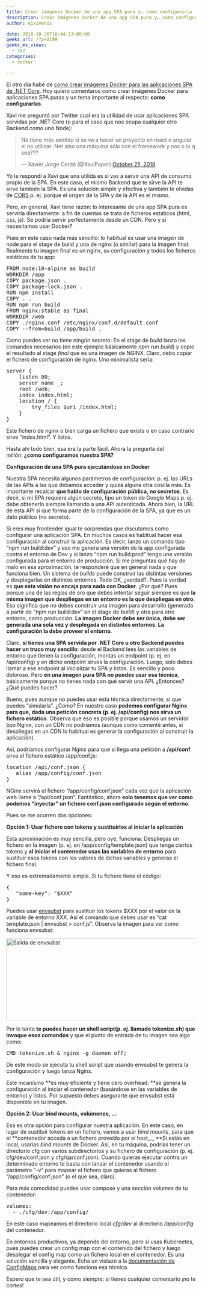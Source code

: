 ```yaml
---
title: Crear imágenes Docker de una app SPA pura y… como configurarla
description: Crear imágenes Docker de una app SPA pura y… como configurarla
author: eiximenis

date: 2018-10-26T16:44:13+00:00
geeks_url: /?p=2199
geeks_ms_views:
  - 782
categories:
  - docker

---
```

El otro día habé de [como crear imágenes Docker para las aplicaciones SPA de .NET Core][1]. Hoy quiero comentaros como crear imágenes Docker para aplicaciones SPA puras y un tema importante al respecto: **como configurarlas**.
  
<!--more-->


  
Xavi me preguntó por Twitter cual era la utilidad de usar aplicaciones SPA servidas por .NET Core (o para el caso que nos ocupa cualquier otro Backend como uno Node):

<blockquote class="twitter-tweet" data-width="550" data-dnt="true">
  <p lang="es" dir="ltr">
    No tiene más sentido si se va a hacer un proyecto en react o angular el no utilizar .Net sino una máquina sólo con el framework y nos o lo q sea???
  </p>
  
  <p>
    &mdash; Xavier Jorge Cerdá (@XaviPaper) <a href="https://twitter.com/XaviPaper/status/1055540142587416576?ref_src=twsrc%5Etfw">October 25, 2018</a>
  </p>
</blockquote>


  
Yo le respondí a Xavi que una utilida es si vas a servir una API de consumo propio de la SPA. En este caso, el mismo Backend que te sirve la API te sirve también la SPA. Es una solución simple y efectiva y también te olvidas de [CORS][2] p. ej. porque el origen de la SPA y de la API es el mismo.
  
Pero, en general, Xavi tiene razón: lo interesante de una app SPA pura es servirla directamente: a fin de cuentas se trata de ficheros estáticos (html, css, js). Se podría servir perfectamente desde un CDN. Pero y si necesitamos usar Docker?
  
Pues en este caso nada más sencillo: lo habitual es usar una imagen de node para el stage de build y una de nginx (o similar) para la imagen final. Realmente tu imagen final es un nginx, su configuración y todos los ficheros estáticos de tu app:

<pre class="EnlighterJSRAW" data-enlighter-language="null">FROM node:10-alpine as build
WORKDIR /app
COPY package.json .
COPY package-lock.json .
RUN npm install
COPY . .
RUN npm run build
FROM nginx:stable as final
WORKDIR /web
COPY ./nginx.conf /etc/nginx/conf.d/default.conf
COPY --from=build /app/build .
</pre>

Como puedes ver no tiene ningún secreto: En el stage de _build_ lanzo los comandos necesarios (en este ejemplo básicamente _npm run build_) y copio el resultado al stage _final_ que es una imagen de NGINX. Claro, debo copiar el fichero de configuración de nginx. Uno minimalista sería:

<pre class="EnlighterJSRAW" data-enlighter-language="null">server {
    listen 80;
    server_name _;
    root /web;
    index index.html;
    location / {
        try_files $uri /index.html;
    }
}</pre>

Este fichero de nginx o bien carga un fichero que exista o en caso contrario sirve &#8220;index.html&#8221;. Y listos.
  
Hasta ahí todo bien, esa era la parte fácil. Ahora la pregunta del millón: **¿como configuramos nuestra SPA?**
  
**Configuración de una SPA pura ejecutándose en Docker**
  
Nuestra SPA necesita algunos parámetros de configuración: p. ej. las URLs de las APIs a las que debamos acceder y quizá alguna otra cosilla más. Es importante recalcar **que hablo de configuración pública, no secretos**. Es decir, si mi SPA requiere algún secreto, tipo un token de Google Maps p. ej. debe obtenerlo siempre llamando a una API autenticada. Ahora bien, la URL de esta API si que forma parte de la configuración de la SPA, ya que es un dato público (no secreto).
  
Si eres muy frontender igual te sorprendas que discutamos como configurar una aplicación SPA. En muchos casos es habitual hacer esa configuración al construir la aplicación. Es decir, lanzo un comando tipo &#8220;npm run build:dev&#8221; y eso me genera una versión de la app configurada contra el entorno de Dev y si lanzo &#8220;npm run build:prod&#8221; tengo una versión configurada para el entorno de producción. Si me preguntas qué hay de malo en esa aproximación, te responderé que en general nada y que funciona bien. Un sistema de _builds_ puede construir las distintas versiones y desplegarlas en distintos entornos. Todo OK, ¿verdad?. Pues la verdad es **que esta visión no encaja para nada con Docker**. ¿Por qué? Pues porque una de las reglas de oro que debes intentar seguir siempre es que **la misma imagen que despliegas en un entorno es la que despliegas en otro**. Eso significa que no debes construir una imagen para desarrollo (generada a partir de &#8220;npm run build:dev&#8221; en el stage de _build_) y otra para otro entorno, como producción. **La imagen Docker debe ser única, debe ser generada una sola vez y desplegada en distintos entornos. La configuración la debe proveer el entorno**.
  
Claro, **si tienes una SPA servida por .NET Core u otro Backend puedes hacer un truco muy sencillo**: desde el Backend lees las variables de entorno que tienen la configuración, montas un endpoint (p. ej. en /api/config) y en dicho endpoint sirves la configuración. Luego, solo debes llamar a ese endpoint al inicializar tu SPA y listos. Es sencillo y poco doloroso. Pero **en una imagen pura SPA no puedes usar esa técnica**, básicamente porque no tienes nada con qué servir una API. ¿Entonces? ¿Qué puedes hacer?
  
Bueno, pues aunque no puedes usar esta técnica directamente, si que puedes &#8220;simularla&#8221;. ¿Como? En nuestro caso **podemos configurar Nginx para que, dada una petición concreta (p. ej. /api/config) nos sirva un fichero estático**. Observa que eso es posible porque usamos un servidor tipo Nginx, con un CDN no podríamos (aunque como comenté antes, si despliegas en un CDN lo habitual es generar la configuración al construir la aplicación).
  
Así, podríamos configurar Nginx para que si llega una petición a **/api/conf** sirva el fichero estático /app/conf.js:

<pre class="EnlighterJSRAW" data-enlighter-language="null">location /api/conf.json {
   alias /app/config/conf.json
}
</pre>

NGinx servirá el fichero &#8220;/app/config/conf.json&#8221; cada vez que la aplicación web llame a &#8220;/api/conf.json&#8221;. Fantástico, ahora **solo tenemos que ver como podemos &#8220;inyectar&#8221; un fichero conf.json configurado según el entorno**.
  
Pues se me ocurren dos opciones:
  
**Opción 1: Usar fichero con tokens y sustituirlos al iniciar la aplicación**
  
Esta aproximación es muy sencilla, pero oye, funciona. Despliegas un fichero en la imagen (p. ej. en /app/config/template.json) que tenga ciertos tokens y **al iniciar el contenedor usas las variables de entorno** para sustituir esos tokens con los valores de dichas variables y generas el fichero final.
  
Y eso es extremadamente simple. Si tu fichero tiene el código:

<pre class="EnlighterJSRAW" data-enlighter-language="json">{
   "some-key": "$XXX"
}</pre>

Puedes usar [envsubst][3] para sustituir los tokens $XXX por el valor de la variable de entorno XXX. Así el comando que debes usar es &#8220;cat template.json | envsubst > conf.js&#8221;. Observa la imagen para ver como funciona envsubst:
  
[<img class="alignnone size-full wp-image-2207" src="https://geeks.ms/etomas/wp-content/uploads/sites/154/2018/10/envsubst.png" alt="Salida de envsubst" width="551" height="217" />][4]
  
Por lo tanto **te puedes hacer un shell script(p. ej. llamado tokenize.sh) que invoque esos comandos** y que el punto de entrada de tu imagen sea algo como:

<pre class="EnlighterJSRAW" data-enlighter-language="null">CMD tokenize.sh & nginx -g daemon off;</pre>

De este modo se ejecuta tu shell script que usando envsubst te genera la configuración y luego lanza Nginx.
  
Este mcanismo **es muy eficiente y tiene cero overhead: **se genera la configuración al iniciar el contenedor (basándose en las variables de entorno) y listos. Por supuesto debes asegurarte que envsubst está disponible en tu imagen.
  
**Opción 2: Usar bind mounts, volúmenes, ...**
  
Esa es otra opción para configurar nuestra aplicación. En este caso, en lugar de sustituír tokens en un fichero, vamos a usar _bind mounts_, para que el **contenedor acceda a un fichero proveído por el host_._ **Si estás en local, usarías _bind mounts_ de Docker. Así, en tu máquina, podrías tener un directorio cfg con varios subdirectorios y su fichero de configuración (p. ej. cfg/dev/conf.json y cfg/qa/conf.json). Cuando quieras ejecutar contra un determinado entorno te basta con lanzar el contenedor usando el parámetro &#8220;-v&#8221; para mapear el fichero que quieras al fichero &#8220;/app/config/conf.json&#8221; (o el que sea, claro).
  
Para más comodidad puedes usar compose y una sección _volumes_ de tu contenedor:

<pre class="EnlighterJSRAW" data-enlighter-language="null">volumes:
  - ./cfg/dev:/app/config/</pre>

En este caso mapeamos el directorio local _cfg/dev_ al directorio _/app/config_ del contenedor.
  
En entornos productivos, ya depende del entorno, pero si usas Kubernetes, pues puedes crear un config map con el contenido del fichero y luego desplegar el config map como un fichero local en el contenedor. Es una solución sencilla y elegante. Echa un vistazo a la [documentación de ConfigMaps][5] para ver como funciona esa técnica.
  
Espero que te sea útil, y como siempre: si tienes cualquier comentario ¡no te cortes!
  
&nbsp;

 [1]: http://geeks.ms/etomas/2018/10/25/generar-imagenes-docker-de-proyectos-spa-de-netcore/
 [2]: https://geeks.ms/etomas/2013/01/22/estn-tus-servicios-rest-en-otro-servidor/
 [3]: https://www.gnu.org/software/gettext/manual/html_node/envsubst-Invocation.html
 [4]: https://geeks.ms/etomas/wp-content/uploads/sites/154/2018/10/envsubst.png
 [5]: https://kubernetes.io/docs/tasks/configure-pod-container/configure-pod-configmap/#add-configmap-data-to-a-volume